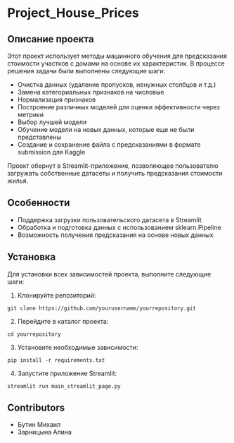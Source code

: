 # **Project_House_Prices**

## **Описание проекта**

Этот проект использует методы машинного обучения для предсказания стоимости участков с домами на основе их характеристик. В процессе решения задачи были выполнены следующие шаги:

- Очистка данных (удаление пропусков, ненужных столбцов и т.д.)
- Замена категориальных признаков на числовые
- Нормализация признаков
- Построение различных моделей для оценки эффективности через метрики
- Выбор лучшей модели
- Обучение модели на новых данных, которые еще не были представлены
- Создание и сохранение файла с предсказаниями в формате submission для Kaggle

Проект обернут в Streamlit-приложение, позволяющее пользователю загружать собственные датасеты и получить предсказания стоимости жилья.

## **Особенности**

- Поддержка загрузки пользовательского датасета в Streamlit
- Обработка и подготовка данных с использованием sklearn.Pipeline
- Возможность получения предсказания на основе новых данных

## **Установка**

Для установки всех зависимостей проекта, выполните следующие шаги:
1. Клонируйте репозиторий:
  ```
  git clone https://github.com/yourusername/yourrepository.git
  ```
2. Перейдите в каталог проекта:
  ```
  cd yourrepository
```
3. Установите необходимые зависимости:
  ```
  pip install -r requirements.txt
```
4. Запустите приложение Streamlit:
```
streamlit run main_streamlit_page.py
```
## **Contributors**
- Бутин Михаил
- Зарницына Алина



  
